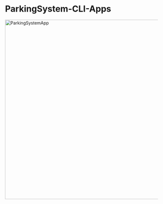 # ParkingSystem-CLI-Apps
<img width="594" alt="ParkingSystemApp" src="https://user-images.githubusercontent.com/102840101/174829927-1bb3a191-f6b3-42bf-8431-e69e2af3b5f3.png">
